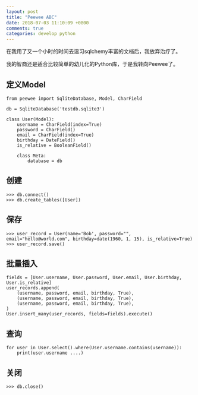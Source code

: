 ```yaml
---
layout: post
title: "Peewee ABC"
date: 2018-07-03 11:10:09 +0800
comments: true
categories: develop python
---
```


在我用了又一个小时的时间去温习sqlchemy丰富的文档后，我放弃治疗了。

我的智商还是适合比较简单的幼儿化的Python库，于是我转向Peewee了。


## 定义Model

```
from peewee import SqliteDatabase, Model, CharField

db = SqliteDatabase('testdb.sqlite3')

class User(Model):
    username = CharField(index=True)
    password = CharField()
    email = CharField(index=True)
    birthday = DateField()
    is_relative = BooleanField()

    class Meta:
        database = db

```

## 创建

```
>>> db.connect()
>>> db.create_tables([User])
```

## 保存

```
>>> user_record = User(name='Bob', password="", email="hello@world.com", birthday=date(1960, 1, 15), is_relative=True)
>>> user_record.save()

```


## 批量插入

```
fields = [User.username, User.password, User.email, User.birthday, User.is_relative]
user_records.append(
    (username, password, email, birthday, True),
    (username, password, email, birthday, True),
    (username, password, email, birthday, True),
)
User.insert_many(user_records, fields=fields).execute()

```


## 查询

```
for user in User.select().where(User.username.contains(username)):
    print(user.username ....)
```


## 关闭

```
>>> db.close()
```
